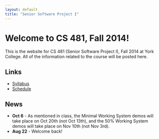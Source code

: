 ```yaml
---
layout: default
title: "Senior Software Project I"
---
```


# Welcome to CS 481, Fall 2014!

This is the website for CS 481 (Senior Software Project I), Fall 2014 at York College.  All of the information related to the course will be posted here.

## Links

* [Syllabus](syllabus.html)
* [Schedule](schedule.html)

## News

* **Oct 6** - As mentioned in class, the Minimal Working System demos will take place on Oct 20th (not Oct 13th), and the 50% Working System demos will take place on Nov 10th (not Nov 3rd).
* **Aug 22** - Welcome back!

